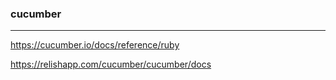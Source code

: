 
### cucumber
---

https://cucumber.io/docs/reference/ruby

https://relishapp.com/cucumber/cucumber/docs














